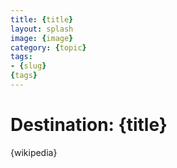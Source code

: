 ```yaml
---
title: {title}
layout: splash
image: {image}
category: {topic}
tags:
- {slug}
{tags}
---
```

# Destination: {title}

{wikipedia}

